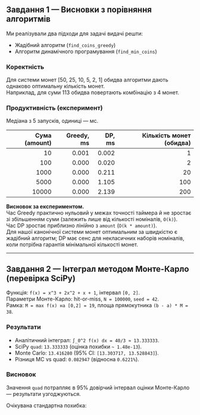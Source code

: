 ## Завдання 1 — Висновки з порівняння алгоритмів

Ми реалізували два підходи для задачі видачі решти:
- Жадібний алгоритм (`find_coins_greedy`)
- Алгоритм динамічного програмування (`find_min_coins`)

### Коректність
Для системи монет [50, 25, 10, 5, 2, 1] обидва алгоритми дають однаково оптимальну кількість монет.  
Наприклад, для суми 113 обидва повертають комбінацію з 4 монет.

### Продуктивність (експеримент)
Медіана з 5 запусків, одиниці — мс.

| Сума (amount) | Greedy, ms | DP, ms | Кількість монет (обидва) |
|-------:|------:|------:|----:|
| 10     | 0.001 | 0.002 | 1   |
| 100    | 0.000 | 0.020 | 2   |
| 1000   | 0.000 | 0.211 | 20  |
| 5000   | 0.000 | 1.105 | 100 |
| 10000  | 0.000 | 2.139 | 200 |

**Висновок за експериментом.**  
Час Greedy практично нульовий у межах точності таймера й не зростає зі збільшенням суми (залежить лише від кількості номіналів, `O(k)`).  
Час DP зростає приблизно лінійно з `amount` (`O(k * amount)`).  
Для нашої канонічної системи монет оптимальним за швидкістю є жадібний алгоритм; DP має сенс для некласичних наборів номіналів, коли потрібна гарантія мінімальної кількості монет.

---

## Завдання 2 — Інтеграл методом Монте-Карло (перевірка SciPy)

Функція: `f(x) = x^3 + 2x^2 + x + 1`, інтервал `[0, 2]`.  
Параметри Монте-Карло: hit-or-miss, `N = 100000`, `seed = 42`.  
Рамка: `M = max f(x) на [0,2] = 19`, площа прямокутника `(b - a) * M = 38`.

### Результати
- Аналітичний інтеграл: `∫_0^2 f(x) dx = 40/3 ≈ 13.333333`.
- SciPy `quad`: `13.333333` (оцінка похибки `~ 1.48e-13`).
- Monte Carlo: `13.416280` (95% CI: `[13.303717, 13.528843]`).
- Різниця MC vs quad: `0.082947` (відносна `0.6221%`).

### Висновок
Значення `quad` потрапляє в 95% довірчий інтервал оцінки Монте-Карло — результати узгоджуються.

Очікувана стандартна похибка:
